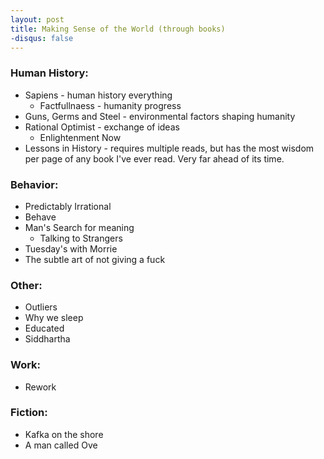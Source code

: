 ```yaml
---
layout: post
title: Making Sense of the World (through books)
-disqus: false
---
```


### Human History:
* Sapiens - human history everything
    * Factfullnaess - humanity progress  <!--more-->
* Guns, Germs and Steel - environmental factors shaping humanity
* Rational Optimist - exchange of ideas
    * Enlightenment Now 
* Lessons in History - requires multiple reads, but has the most wisdom per page of any book I've ever read. Very far ahead of its time. 

### Behavior: 
* Predictably Irrational
* Behave 
* Man's Search for meaning
    * Talking to Strangers 
* Tuesday's with Morrie
* The subtle art of not giving a fuck

### Other:
* Outliers
* Why we sleep 
* Educated
* Siddhartha 

### Work:
* Rework

### Fiction:
* Kafka on the shore
* A man called Ove
